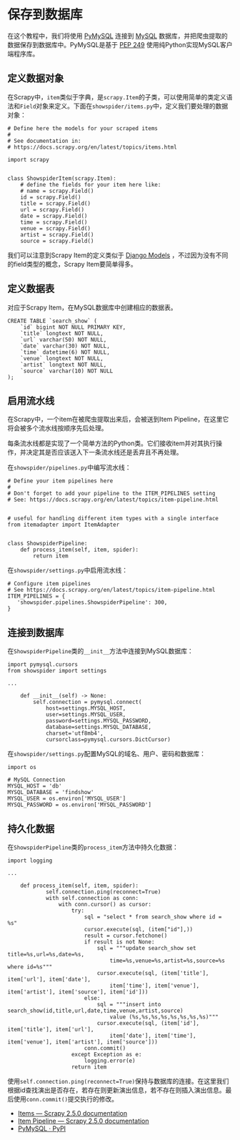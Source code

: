 # 保存到数据库

在这个教程中，我们将使用 [PyMySQL](https://github.com/PyMySQL/PyMySQL/) 连接到 [MySQL](https://www.mysql.com/) 数据库，并把爬虫提取的数据保存到数据库中。PyMySQL是基于 [PEP 249](https://www.python.org/dev/peps/pep-0249/) 使用纯Python实现MySQL客户端程序库。

## 定义数据对象

在Scrapy中，`item`类似于字典，是`scrapy.Item`的子类，可以使用简单的类定义语法和`Field`对象来定义。下面在`showspider/items.py`中，定义我们要处理的数据对象：

```
# Define here the models for your scraped items
#
# See documentation in:
# https://docs.scrapy.org/en/latest/topics/items.html

import scrapy


class ShowspiderItem(scrapy.Item):
    # define the fields for your item here like:
    # name = scrapy.Field()
    id = scrapy.Field()
    title = scrapy.Field()
    url = scrapy.Field()
    date = scrapy.Field()
    time = scrapy.Field()
    venue = scrapy.Field()
    artist = scrapy.Field()
    source = scrapy.Field()
```

我们可以注意到Scrapy Item的定义类似于 [Django Models](https://docs.djangoproject.com/en/dev/topics/db/models/) ，不过因为没有不同的field类型的概念，Scrapy Item要简单得多。

## 定义数据表

对应于Scrapy Item，在MySQL数据库中创建相应的数据表。

```
CREATE TABLE `search_show` (
    `id` bigint NOT NULL PRIMARY KEY, 
    `title` longtext NOT NULL, 
    `url` varchar(50) NOT NULL, 
    `date` varchar(30) NOT NULL, 
    `time` datetime(6) NOT NULL, 
    `venue` longtext NOT NULL, 
    `artist` longtext NOT NULL, 
    `source` varchar(10) NOT NULL
);
```

## 启用流水线

在Scrapy中，一个item在被爬虫提取出来后，会被送到Item Pipeline，在这里它将会被多个流水线按顺序先后处理。

每条流水线都是实现了一个简单方法的Python类。它们接收item并对其执行操作，并决定其是否应该送入下一条流水线还是丢弃且不再处理。

在`showspider/pipelines.py`中编写流水线：

```
# Define your item pipelines here
#
# Don't forget to add your pipeline to the ITEM_PIPELINES setting
# See: https://docs.scrapy.org/en/latest/topics/item-pipeline.html


# useful for handling different item types with a single interface
from itemadapter import ItemAdapter


class ShowspiderPipeline:
    def process_item(self, item, spider):
        return item
```

在`showspider/settings.py`中启用流水线：

```
# Configure item pipelines
# See https://docs.scrapy.org/en/latest/topics/item-pipeline.html
ITEM_PIPELINES = {
   'showspider.pipelines.ShowspiderPipeline': 300,
}
```

## 连接到数据库

在`ShowspiderPipeline`类的`__init__`方法中连接到MySQL数据库：

```
import pymysql.cursors
from showspider import settings

...

    def __init__(self) -> None:
        self.connection = pymysql.connect(
            host=settings.MYSQL_HOST,
            user=settings.MYSQL_USER,
            password=settings.MYSQL_PASSWORD,
            database=settings.MYSQL_DATABASE,
            charset='utf8mb4',
            cursorclass=pymysql.cursors.DictCursor)
```

在`showspider/settings.py`配置MySQL的域名、用户、密码和数据库：

```
import os

# MySQL Connection
MYSQL_HOST = 'db'
MYSQL_DATABASE = 'findshow'
MYSQL_USER = os.environ['MYSQL_USER']
MYSQL_PASSWORD = os.environ['MYSQL_PASSWORD']
```

## 持久化数据

在`ShowspiderPipeline`类的`process_item`方法中持久化数据：

```
import logging

...

    def process_item(self, item, spider):
            self.connection.ping(reconnect=True)
            with self.connection as conn:
                with conn.cursor() as cursor:
                    try:
                        sql = "select * from search_show where id = %s"
                        cursor.execute(sql, (item["id"],))
                        result = cursor.fetchone()
                        if result is not None:
                            sql = """update search_show set title=%s,url=%s,date=%s,
                                time=%s,venue=%s,artist=%s,source=%s where id=%s"""
                            cursor.execute(sql, (item['title'], item['url'], item['date'], 
                                item['time'], item['venue'], item['artist'], item['source'], item['id']))
                        else:
                            sql = """insert into search_show(id,title,url,date,time,venue,artist,source)
                                value (%s,%s,%s,%s,%s,%s,%s,%s)"""
                            cursor.execute(sql, (item['id'], item['title'], item['url'], 
                                item['date'], item['time'], item['venue'], item['artist'], item['source']))
                        conn.commit()
                    except Exception as e:
                        logging.error(e)
                    return item
```

使用`self.connection.ping(reconnect=True)`保持与数据库的连接。在这里我们根据id查找演出是否存在，若存在则更新演出信息，若不存在则插入演出信息。最后使用`conn.commit()`提交执行的修改。

- [Items — Scrapy 2.5.0 documentation](https://docs.scrapy.org/en/latest/topics/items.html)
- [Item Pipeline — Scrapy 2.5.0 documentation](https://docs.scrapy.org/en/latest/topics/item-pipeline.html)
- [PyMySQL · PyPI](https://pypi.org/project/PyMySQL/)